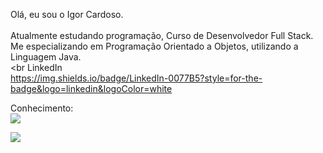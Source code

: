 Olá, eu sou o Igor Cardoso.
<br>
<br>
Atualmente estudando programação, Curso de Desenvolvedor Full Stack.
Me especializando em Programação Orientado a Objetos, utilizando a Linguagem Java.
<br>
  <br
LinkedIn
  <br>
https://img.shields.io/badge/LinkedIn-0077B5?style=for-the-badge&logo=linkedin&logoColor=white

Conhecimento:
  <br>
<img src="https://img.shields.io/badge/Adobe%20Photoshop-31A8FF?style=for-the-badge&logo=Adobe%20Photoshop&logoColor=black" />

<img src= "https://img.shields.io/badge/Eclipse-2C2255?style=for-the-badge&logo=eclipse&logoColor=white"/>
